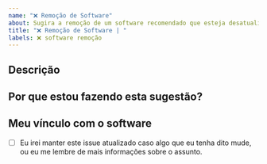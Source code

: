 ```yaml
---
name: "❌ Remoção de Software"
about: Sugira a remoção de um software recomendado que esteja desatualizado, inseguro, ou ruim em geral.
title: "❌ Remoção de Software | "
labels: ❌ software remoção
---
```


## Descrição



## Por que estou fazendo esta sugestão?

<!-- Insira qualquer coisa que queira nos dizer sobre o software em questão -->

## Meu vínculo com o software

<!-- Você é o autor? Competidor? Ou só odeia o software em questão por algum motivo? -->

- [ ] Eu irei manter este issue atualizado caso algo que eu tenha dito mude, ou eu me lembre de mais informações sobre o assunto.
